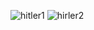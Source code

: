![hitler1](https://github.com/user-attachments/assets/4ac67d3e-15a1-4c2b-a87a-51370b1ea615)
![hirler2](https://github.com/user-attachments/assets/289bb947-e030-4503-88cd-5a2c0352e50f)
